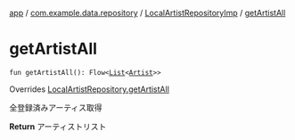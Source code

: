 [app](../../index.md) / [com.example.data.repository](../index.md) / [LocalArtistRepositoryImp](index.md) / [getArtistAll](./get-artist-all.md)

# getArtistAll

`fun getArtistAll(): Flow<`[`List`](https://kotlinlang.org/api/latest/jvm/stdlib/kotlin.collections/-list/index.html)`<`[`Artist`](../../com.example.domain.model.entity/-artist/index.md)`>>`

Overrides [LocalArtistRepository.getArtistAll](../-local-artist-repository/get-artist-all.md)

全登録済みアーティス取得

**Return**
アーティストリスト

